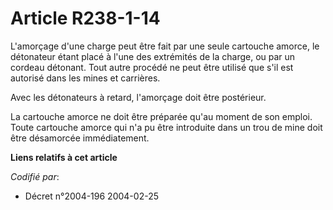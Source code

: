 # Article R238-1-14

L'amorçage d'une charge peut être fait par une seule cartouche amorce, le détonateur étant placé à l'une des extrémités de la
charge, ou par un cordeau détonant. Tout autre procédé ne peut être utilisé que s'il est autorisé dans les mines et
carrières.

Avec les détonateurs à retard, l'amorçage doit être postérieur.

La cartouche amorce ne doit être préparée qu'au moment de son emploi. Toute cartouche amorce qui n'a pu être introduite dans
un trou de mine doit être désamorcée immédiatement.

**Liens relatifs à cet article**

_Codifié par_:

  - Décret n°2004-196 2004-02-25
